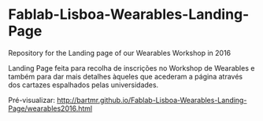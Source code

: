 # Fablab-Lisboa-Wearables-Landing-Page
Repository for the Landing page of our Wearables Workshop in 2016

Landing Page feita para recolha de inscrições no Workshop de Wearables e também para dar mais detalhes àqueles que acederam a página através dos cartazes espalhados pelas universidades.

Pré-visualizar: http://bartmr.github.io/Fablab-Lisboa-Wearables-Landing-Page/wearables2016.html
